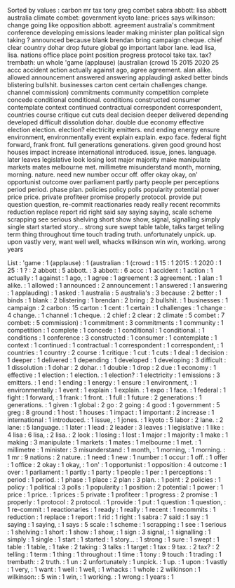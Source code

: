 Sorted by values :
carbon mr tax tony greg combet sabra abbott: lisa abbott australia climate combet: government kyoto lane: prices says wilkinson: change going like opposition abbott. agreement australia's commitment conference developing emissions leader making minister plan political sign taking ? announced because blank brendan bring campaign cheque. chief clear country dohar drop future global go important labor lane. lead lisa, lisa. nations office place point position progress protocol take tax. tax? trembath: un whole 'game (applause) (australian (crowd 15 2015 2020 25 accc accident action actually against ago, agree agreement. alan alike. allowed announcement answered answering applauding) asked better binds blistering bullshit. businesses carton cent certain challenges change. channel commission) commitments community competition complete concede conditional conditional. conditions constructed consumer contemplate context continued contractual correspondent correspondent, countries course critique cut cuts deal decision deeper delivered depending developed difficult dissolution dohar. double due economy effective election election. election? electricity emitters. end ending energy ensure environment, environmentally event explain explain. expo face. federal fight forward, frank front. full generations generations. given good ground host houses impact increase international introduced. issue, jones. language. later leaves legislative look losing lost major majority make manipulate markets mates melbourne met. millimetre misunderstand month, morning, morning. nature. need new number occur off. offer okay okay, on' opportunist outcome over parliament partly party people per perceptions period period. phase plan. policies policy polls popularity potential power price price. private profiteer promise properly protocol. provide put question question, re-commit reactionaries ready really recent recommits reduction replace report rid right said say saying saying, scale scheme scrapping see serious shelving short show show, signal, signalling simply single start started story... strong sure swept table table, talks target telling term thing throughout time touch trading truth. unfortunately unpick. up. upon vastly very, want well well, whacks wilkinson win win, working. wrong years 

List :
'game : 1
(applause) : 1
(australian : 1
(crowd : 1
15 : 1
2015 : 1
2020 : 1
25 : 1
? : 2
abbott : 5
abbott. : 3
abbott: : 6
accc : 1
accident : 1
action : 1
actually : 1
against : 1
ago, : 1
agree : 1
agreement : 3
agreement. : 1
alan : 1
alike. : 1
allowed : 1
announced : 2
announcement : 1
answered : 1
answering : 1
applauding) : 1
asked : 1
australia : 5
australia's : 3
because : 2
better : 1
binds : 1
blank : 2
blistering : 1
brendan : 2
bring : 2
bullshit. : 1
businesses : 1
campaign : 2
carbon : 15
carton : 1
cent : 1
certain : 1
challenges : 1
change : 4
change. : 1
channel : 1
cheque. : 2
chief : 2
clear : 2
climate : 5
combet : 7
combet: : 5
commission) : 1
commitment : 3
commitments : 1
community : 1
competition : 1
complete : 1
concede : 1
conditional : 1
conditional. : 1
conditions : 1
conference : 3
constructed : 1
consumer : 1
contemplate : 1
context : 1
continued : 1
contractual : 1
correspondent : 1
correspondent, : 1
countries : 1
country : 2
course : 1
critique : 1
cut : 1
cuts : 1
deal : 1
decision : 1
deeper : 1
delivered : 1
depending : 1
developed : 1
developing : 3
difficult : 1
dissolution : 1
dohar : 2
dohar. : 1
double : 1
drop : 2
due : 1
economy : 1
effective : 1
election : 1
election. : 1
election? : 1
electricity : 1
emissions : 3
emitters. : 1
end : 1
ending : 1
energy : 1
ensure : 1
environment, : 1
environmentally : 1
event : 1
explain : 1
explain. : 1
expo : 1
face. : 1
federal : 1
fight : 1
forward, : 1
frank : 1
front. : 1
full : 1
future : 2
generations : 1
generations. : 1
given : 1
global : 2
go : 2
going : 4
good : 1
government : 5
greg : 8
ground : 1
host : 1
houses : 1
impact : 1
important : 2
increase : 1
international : 1
introduced. : 1
issue, : 1
jones. : 1
kyoto : 5
labor : 2
lane. : 2
lane: : 5
language. : 1
later : 1
lead : 2
leader : 3
leaves : 1
legislative : 1
like : 4
lisa : 6
lisa, : 2
lisa. : 2
look : 1
losing : 1
lost : 1
major : 1
majority : 1
make : 1
making : 3
manipulate : 1
markets : 1
mates : 1
melbourne : 1
met. : 1
millimetre : 1
minister : 3
misunderstand : 1
month, : 1
morning, : 1
morning. : 1
mr : 9
nations : 2
nature. : 1
need : 1
new : 1
number : 1
occur : 1
off. : 1
offer : 1
office : 2
okay : 1
okay, : 1
on' : 1
opportunist : 1
opposition : 4
outcome : 1
over : 1
parliament : 1
partly : 1
party : 1
people : 1
per : 1
perceptions : 1
period : 1
period. : 1
phase : 1
place : 2
plan : 3
plan. : 1
point : 2
policies : 1
policy : 1
political : 3
polls : 1
popularity : 1
position : 2
potential : 1
power : 1
price : 1
price. : 1
prices : 5
private : 1
profiteer : 1
progress : 2
promise : 1
properly : 1
protocol : 2
protocol. : 1
provide : 1
put : 1
question : 1
question, : 1
re-commit : 1
reactionaries : 1
ready : 1
really : 1
recent : 1
recommits : 1
reduction : 1
replace : 1
report : 1
rid : 1
right : 1
sabra : 7
said : 1
say : 1
saying : 1
saying, : 1
says : 5
scale : 1
scheme : 1
scrapping : 1
see : 1
serious : 1
shelving : 1
short : 1
show : 1
show, : 1
sign : 3
signal, : 1
signalling : 1
simply : 1
single : 1
start : 1
started : 1
story... : 1
strong : 1
sure : 1
swept : 1
table : 1
table, : 1
take : 2
taking : 3
talks : 1
target : 1
tax : 9
tax. : 2
tax? : 2
telling : 1
term : 1
thing : 1
throughout : 1
time : 1
tony : 9
touch : 1
trading : 1
trembath: : 2
truth. : 1
un : 2
unfortunately : 1
unpick. : 1
up. : 1
upon : 1
vastly : 1
very, : 1
want : 1
well : 1
well, : 1
whacks : 1
whole : 2
wilkinson : 1
wilkinson: : 5
win : 1
win, : 1
working. : 1
wrong : 1
years : 1
